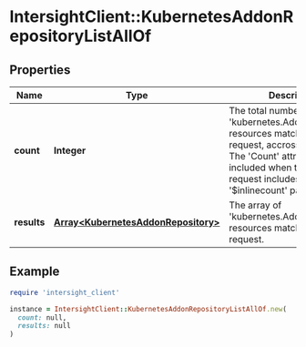 # IntersightClient::KubernetesAddonRepositoryListAllOf

## Properties

| Name | Type | Description | Notes |
| ---- | ---- | ----------- | ----- |
| **count** | **Integer** | The total number of &#39;kubernetes.AddonRepository&#39; resources matching the request, accross all pages. The &#39;Count&#39; attribute is included when the HTTP GET request includes the &#39;$inlinecount&#39; parameter. | [optional] |
| **results** | [**Array&lt;KubernetesAddonRepository&gt;**](KubernetesAddonRepository.md) | The array of &#39;kubernetes.AddonRepository&#39; resources matching the request. | [optional] |

## Example

```ruby
require 'intersight_client'

instance = IntersightClient::KubernetesAddonRepositoryListAllOf.new(
  count: null,
  results: null
)
```

